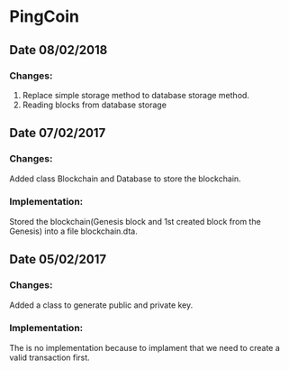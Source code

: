 # PingCoin

## Date 08/02/2018

### Changes: 
1. Replace simple storage method to database storage method. 
2. Reading blocks from database storage

## Date 07/02/2017

### Changes: 
Added class Blockchain and Database to store the blockchain.

### Implementation: 
Stored the blockchain(Genesis block and 1st created block from the Genesis) into a file blockchain.dta.

## Date 05/02/2017

### Changes:
Added a class to generate public and private key.
  
### Implementation: 
The is no implementation because to implament that we need to create a valid transaction first.
